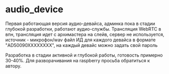 # audio_device

Первая работающая версия аудио-девайса, админка пока в стадии глубокой разработки, работают аудио-службы. Трансляция WebRTC в впн, трансляция идет с архимастера на слейв, сервер не используется, источник - микрофон/wav файл
ИД для каждого девайса в формате "AD50090XXXXXXXX", на каждый девайс можно задать свой пароль

Разработка в стадии активной и глубокой работы, готовость примерно 30-40%.
Для разворачивания на raspberry просьба обратиться к автору.
